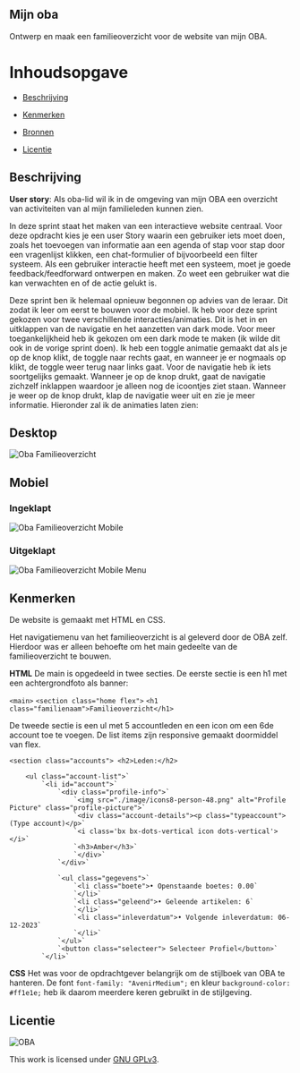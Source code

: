 ## Mijn oba
Ontwerp en maak een familieoverzicht voor de website van mijn OBA.

# Inhoudsopgave

- [Beschrijving](https://github.com/Khdulkadir/fix-the-flow-interactive-website/tree/main#beschrijving)

- [Kenmerken](https://github.com/Khdulkadir/fix-the-flow-interactive-website/tree/main#kenmerken)

- [Bronnen](https://github.com/Khdulkadir/fix-the-flow-interactive-website/tree/main#bronnen)

- [Licentie](https://github.com/Khdulkadir/fix-the-flow-interactive-website/tree/main#licentie)


## Beschrijving
**User story**: Als oba-lid wil ik in de omgeving van mijn OBA een overzicht van activiteiten van al mijn familieleden kunnen zien.


In deze sprint staat het maken van een interactieve website centraal. Voor deze opdracht kies je een user Story waarin een gebruiker iets moet doen, zoals het toevoegen van informatie aan een agenda of stap voor stap door een vragenlijst klikken, een chat-formulier of bijvoorbeeld een filter systeem. Als een gebruiker interactie heeft met een systeem, moet je goede feedback/feedforward ontwerpen en maken. Zo weet een gebruiker wat die kan verwachten en of de actie gelukt is.

Deze sprint ben ik helemaal opnieuw begonnen op advies van de leraar. Dit zodat ik leer om eerst te bouwen voor de mobiel. Ik heb voor deze sprint gekozen voor twee verschillende interacties/animaties. Dit is het in en uitklappen van de navigatie en het aanzetten van dark mode. Voor meer toegankelijkheid heb ik gekozen om een dark mode te maken (ik wilde dit ook in de vorige sprint doen). Ik heb een toggle animatie gemaakt dat als je op de knop klikt, de toggle naar rechts gaat, en wanneer je er nogmaals op klikt, de toggle weer terug naar links gaat. Voor de navigatie heb ik iets soortgelijks gemaakt. Wanneer je op de knop drukt, gaat de navigatie zichzelf inklappen waardoor je alleen nog de icoontjes ziet staan. Wanneer je weer op de knop drukt, klap de navigatie weer uit en zie je meer informatie. Hieronder zal ik de animaties laten zien:

## Desktop
![Oba Familieoverzicht](https://github.com/Khdulkadir/fix-the-flow-interactive-website/assets/144004145/f53e7eb0-c724-4e4f-8cd1-d94555160903)

## Mobiel
### Ingeklapt
![Oba Familieoverzicht Mobile](https://github.com/Khdulkadir/fix-the-flow-interactive-website/assets/144004145/2ecf9b80-6a31-41c5-938d-5d8b2c41d74c)
### Uitgeklapt
![Oba Familieoverzicht Mobile Menu](https://github.com/Khdulkadir/fix-the-flow-interactive-website/assets/144004145/62dc80f3-6524-4148-b044-41ae9ed9be47)

## Kenmerken
De website is gemaakt met HTML en CSS.

Het navigatiemenu van het familieoverzicht is al geleverd door de OBA zelf. Hierdoor was er alleen behoefte om het main gedeelte van de familieoverzicht te bouwen.


**HTML**
De main is opgedeeld in twee secties. De eerste sectie is een h1 met een achtergrondfoto als banner:

`<main>` `<section class="home flex">` `<h1 class="familienaam">Familieoverzicht</h1>`

De tweede sectie is een ul met 5 accountleden en een icon om een 6de account toe te voegen. De list items zijn responsive gemaakt doormiddel van flex.

`<section class="accounts"> <h2>Leden:</h2>`

        <ul class="account-list">`
            `<li id="account">`
                `<div class="profile-info">`
                    `<img src="./image/icons8-person-48.png" alt="Profile Picture" class="profile-picture">`
                    `<div class="account-details"><p class="typeaccount">(Type account)</p>`
                    `<i class='bx bx-dots-vertical icon dots-vertical'></i>`
                    `<h3>Amber</h3>`
                    `</div>`
                `</div>`
                
                `<ul class="gegevens">`
                    `<li class="boete">• Openstaande boetes: 0.00`
                    `</li>`
                    `<li class="geleend">• Geleende artikelen: 6`
                    `</li>`
                    `<li class="inleverdatum">• Volgende inleverdatum: 06-12-2023`
                    `</li>`
                `</ul>`
                `<button class="selecteer"> Selecteer Profiel</button>`
            `</li>`
**CSS**
Het was voor de opdrachtgever belangrijk om de stijlboek van OBA te hanteren. De font `font-family: "AvenirMedium";` en kleur `background-color: #ff1e1e;` heb ik daarom meerdere keren gebruikt in de stijlgeving.



## Licentie

![OBA](https://www.oba.nl)

This work is licensed under [GNU GPLv3](./LICENSE).
